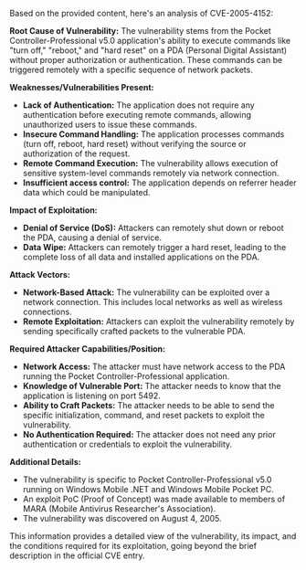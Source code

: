 Based on the provided content, here's an analysis of CVE-2005-4152:

**Root Cause of Vulnerability:**
The vulnerability stems from the Pocket Controller-Professional v5.0 application's ability to execute commands like "turn off," "reboot," and "hard reset" on a PDA (Personal Digital Assistant) without proper authorization or authentication. These commands can be triggered remotely with a specific sequence of network packets.

**Weaknesses/Vulnerabilities Present:**
*   **Lack of Authentication:** The application does not require any authentication before executing remote commands, allowing unauthorized users to issue these commands.
*   **Insecure Command Handling:** The application processes commands (turn off, reboot, hard reset) without verifying the source or authorization of the request.
*   **Remote Command Execution:** The vulnerability allows execution of sensitive system-level commands remotely via network connection.
*   **Insufficient access control:** The application depends on referrer header data which could be manipulated.

**Impact of Exploitation:**
*   **Denial of Service (DoS):** Attackers can remotely shut down or reboot the PDA, causing a denial of service.
*   **Data Wipe:** Attackers can remotely trigger a hard reset, leading to the complete loss of all data and installed applications on the PDA.

**Attack Vectors:**
*   **Network-Based Attack:** The vulnerability can be exploited over a network connection. This includes local networks as well as wireless connections.
*   **Remote Exploitation:** Attackers can exploit the vulnerability remotely by sending specifically crafted packets to the vulnerable PDA.

**Required Attacker Capabilities/Position:**
*   **Network Access:** The attacker must have network access to the PDA running the Pocket Controller-Professional application.
*   **Knowledge of Vulnerable Port:** The attacker needs to know that the application is listening on port 5492.
*   **Ability to Craft Packets:** The attacker needs to be able to send the specific initialization, command, and reset packets to exploit the vulnerability.
*   **No Authentication Required:** The attacker does not need any prior authentication or credentials to exploit the vulnerability.

**Additional Details:**
*   The vulnerability is specific to Pocket Controller-Professional v5.0 running on Windows Mobile .NET and Windows Mobile Pocket PC.
*   An exploit PoC (Proof of Concept) was made available to members of MARA (Mobile Antivirus Researcher's Association).
*   The vulnerability was discovered on August 4, 2005.

This information provides a detailed view of the vulnerability, its impact, and the conditions required for its exploitation, going beyond the brief description in the official CVE entry.